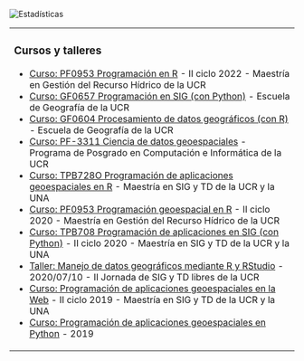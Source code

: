 ![Estadísticas](https://github-readme-stats.vercel.app/api?username=mfvargas)

<table>
  <tr>
    <td valign="top">

### Cursos y talleres
<!-- inicio de cursos y talleres -->
* [Curso: PF0953 Programación en R](https://pf0953-programacionr.github.io/2022-ii/) - II ciclo 2022 - Maestría en Gestión del Recurso Hídrico de la UCR
* [Curso: GF0657 Programación en SIG (con Python)](https://gf0657-programacionsig.github.io/) - Escuela de Geografía de la UCR
* [Curso: GF0604 Procesamiento de datos geográficos (con R)](https://gf0604-procesamientodatosgeograficos.github.io/) - Escuela de Geografía de la UCR
* [Curso: PF-3311 Ciencia de datos geoespaciales](https://pf3311-cienciadatosgeoespaciales.github.io/) - Programa de Posgrado en Computación e Informática de la UCR
* [Curso: TPB728O Programación de aplicaciones geoespaciales en R](https://tpb728o-programaciongeoespacialr.github.io/) - Maestría en SIG y TD de la UCR y la UNA
* [Curso: PF0953 Programación geoespacial en R](https://pf0953-programaciongeoespacialr-2020.github.io/) - II ciclo 2020 - Maestría en Gestión del Recurso Hídrico de la UCR
* [Curso: TPB708 Programación de aplicaciones en SIG (con Python)](https://tpb708-programacionsig-2020.github.io/) - II ciclo 2020 - Maestría en SIG y TD de la UCR y la UNA
* [Taller: Manejo de datos geográficos mediante R y RStudio](https://taller-r-jornadas-sigtd-2020.github.io/) - 2020/07/10 - II Jornada de SIG y TD libres de la UCR
* [Curso: Programación de aplicaciones geoespaciales en la Web](https://mfvargas.github.io/curso-programacion-web-geoespacial/) - II ciclo 2019 - Maestría en SIG y TD de la UCR y la UNA
* [Curso: Programación de aplicaciones geoespaciales en Python](https://github.com/mfvargas/curso-python-geoespacial/) - 2019
<!-- fin de cursos y talleres -->
</td>
</tr></table>

<!--
![Contador](https://profile-counter.glitch.me/{mfvargas}/count.svg)
-->
<img align="right" height="15" src="https://profile-counter.glitch.me/{mfvargas}/count.svg">


<!--
**mfvargas/mfvargas** is a ✨ _special_ ✨ repository because its `README.md` (this file) appears on your GitHub profile.

### Hi there 👋

Here are some ideas to get you started:

- 🔭 I’m currently working on ...
- 🌱 I’m currently learning ...
- 👯 I’m looking to collaborate on ...
- 🤔 I’m looking for help with ...
- 💬 Ask me about ...
- 📫 How to reach me: ...
- 😄 Pronouns: ...
- ⚡ Fun fact: ...
-->
